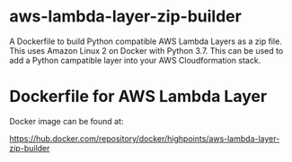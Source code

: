 # aws-lambda-layer-zip-builder
A Dockerfile to build Python compatible AWS Lambda Layers as a zip file. This uses Amazon Linux 2 on Docker with Python 3.7. This can be used to add a Python campatible layer into your AWS Cloudformation stack.

# Dockerfile for AWS Lambda Layer

Docker image can be found at:

https://hub.docker.com/repository/docker/highpoints/aws-lambda-layer-zip-builder
